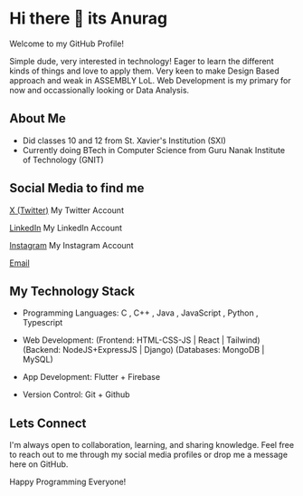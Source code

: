 # Hi there 👋 its Anurag

Welcome to my GitHub Profile!

Simple dude, very interested in technology! Eager to learn the different kinds of things and love to apply them. Very keen to make Design Based approach and weak in ASSEMBLY LoL. Web Development is my primary for now and occassionally looking or Data Analysis.

## About Me
- Did classes 10 and 12 from St. Xavier's Institution (SXI)
- Currently doing BTech in Computer Science from Guru Nanak Institute of Technology (GNIT)

  
## Social Media to find me
[X (Twitter)](https://x.com/hammydoestweet8?t=qiVlo3v_CsBCl-EUGVRnjg&s=09)    My Twitter Account

[LinkedIn](https://www.linkedin.com/in/anurag-bhattacharjee-65a487275/)    My LinkedIn Account

[Instagram](https://www.instagram.com/_.hamsen._/)    My Instagram Account

[Email](bhattacharjeeanurag3@gmail.com)

## My Technology Stack
 
- Programming Languages: C , C++ , Java , JavaScript , Python , Typescript

- Web Development:
(Frontend: HTML-CSS-JS | React | Tailwind)
(Backend: NodeJS+ExpressJS | Django)
(Databases: MongoDB | MySQL)

- App Development: Flutter + Firebase

- Version Control: Git + Github

## Lets Connect
I'm always open to collaboration, learning, and sharing knowledge. Feel free to reach out to me through my social media profiles or drop me a message here on GitHub.

Happy Programming Everyone!

<!--
**GitHam777/GitHam777** is a ✨ _special_ ✨ repository because its `README.md` (this file) appears on your GitHub profile.

Here are some ideas to get you started:

- 🔭 I’m currently working on ...
- 🌱 I’m currently learning ...
- 👯 I’m looking to collaborate on ...
- 🤔 I’m looking for help with ...
- 💬 Ask me about ...
- 📫 How to reach me: ...
- 😄 Pronouns: ...
- ⚡ Fun fact: ...
-->
